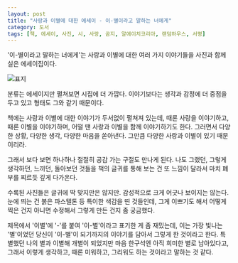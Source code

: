 ```yaml
---
layout: post
title: "사랑과 이별에 대한 에세이 - 이-별이라고 말하는 너에게"
category: 도서
tags: [책, 에세이, 사진, 시, 사랑, 곰지, 알에이치코리아, 랜덤하우스, 서평]
---
```


'이-별이라고 말하는 너에게'는
사랑과 이별에 대한 여러 가지 이야기들을 사진과 함께 실은 에세이집이다.

![표지](https://lh3.googleusercontent.com/-PIKnY0XwoWk/Wkwuce_ZnGI/AAAAAAAAc_I/tXjS36704I06s09pZhulZsMom2HbsGm_gCE0YBhgL/s480/to-you-who-say-goodbye-book.jpg)

분류는 에세이지만 펼쳐보면 시집에 더 가깝다.
이야기보다는 생각과 감정에 더 중점을 두고 있고
형태도 그와 같기 때문이다.

책에는 사랑과 이별에 대한 이야기가 두서없이 펼쳐져 있는데,
때론 사랑을 이야기하고,
때론 이별을 이야기하며,
어떨 땐 사랑과 이별을 함께 이야기하기도 한다.
그러면서 다양한 상황, 다양한 생각, 다양한 마음을 쏟아낸다.
그만큼 다양한 사랑과 이별이 있기 때문이리라.

그래서 보다 보면 하나하나 절절히 공감 가는 구절도 만나게 된다.
나도 그랬던, 그렇게 생각하던, 느끼던, 돌아보던 것들을
책의 글귀를 통해 보는 건 또 느낌이 달라서
마치 폐부를 찌르듯 깊게 다가온다.

수록된 사진들은 글귀에 딱 맞지만은 않지만.
감성적으로 크게 어긋나 보이지는 않는다.
눈에 띄는 건 붉은 파스텔톤 등 특이한 색감을 띤 것들인데,
그게 이쁘기도 해서 어떻게 찍은 건지 아니면 수정해서 그렇게 만든 건지 좀 궁금했다.

제목에서 '이별'에 '-'를 붙여 '이-별'이라고 표기한 게 좀 재밌는데,
이는 가장 빛나는 '별'이었던 당신이 '이-별'이 되기까지의 이야기를 담아서
그렇게 한 것이라고 한다.
특별했던 나의 별과 이별해 개별이 되었지만
마음 한구석엔 아직 희미한 별로 남아있다고,
그래서 이렇게 생각하고, 때론 미워하고, 그리워도 하는 것이라고 말하는 것 같다.
